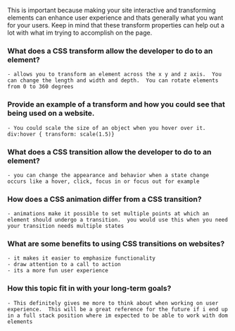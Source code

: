 This is important because making your site interactive and transforming elements can enhance user experience and thats generally what you want for your users.  Keep in mind that these transform properties can help out a lot with what im trying to accomplish on the page.

### What does a CSS transform allow the developer to do to an element?
    - allows you to transform an element across the x y and z axis.  You can change the length and width and depth.  You can rotate elements from 0 to 360 degrees

### Provide an example of a transform and how you could see that being used on a website.
    - You could scale the size of an object when you hover over it.  div:hover { transform: scale(1.5)}

### What does a CSS transition allow the developer to do to an element?
    - you can change the appearance and behavior when a state change occurs like a hover, click, focus in or focus out for example

### How does a CSS animation differ from a CSS transition?
    - animations make it possible to set multiple points at which an element should undergo a transition.  you would use this when you need your transition needs multiple states



### What are some benefits to using CSS transitions on websites?
    - it makes it easier to emphasize functionality
    - draw attention to a call to action
    - its a more fun user experience

### How this topic fit in with your long-term goals?
    - This definitely gives me more to think about when working on user experience.  This will be a great reference for the future if i end up in a full stack position where im expected to be able to work with dom elements
